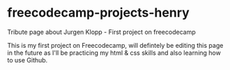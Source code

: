 # freecodecamp-projects-henry
Tribute page about Jurgen Klopp - First project on freecodecamp

This is my first project on Freecodecamp, will defintely be editing this page in the future as I'll be practicing my html & css skills and also learning how to use Github.
